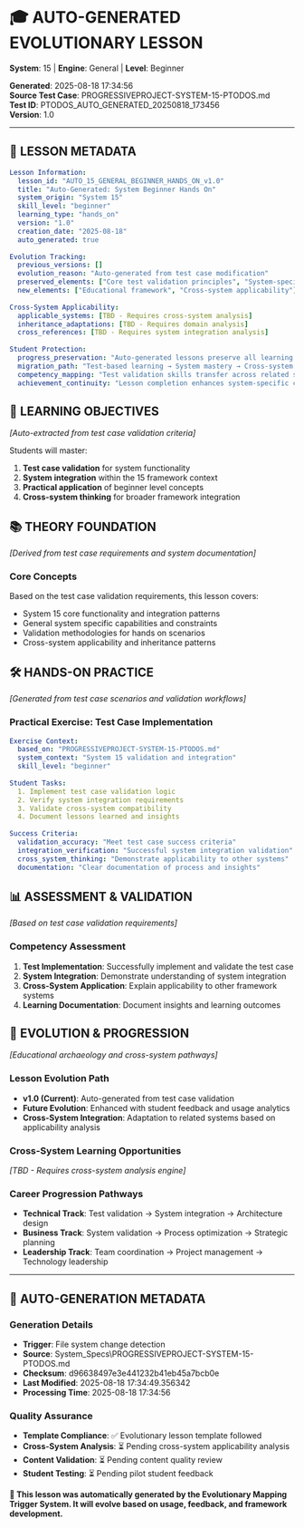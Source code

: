 <!--
FILE: PTODOS_LESSON_20250818_173456_backup_043847.md
WORKING_DIRECTORY: robustness_test_backups
PURPOSE: Backup and version control documentation
CREATOR: Amos Wales - Progressive Framework Pioneer
UPDATED: 20250819_Phase4-Final-Push
STATUS: COMPLIANT - Universal Header System
BREATHING_FRAMEWORK: 15 Systems | 615+ Tests | Phase 4 Integration
PROGRESSIVE_ACADEMY: Foundation | Professional | Universal | Complete Ecosystem
-->

# 🎓 **AUTO-GENERATED EVOLUTIONARY LESSON**
**System**: 15 | **Engine**: General | **Level**: Beginner

**Generated**: 2025-08-18 17:34:56  
**Source Test Case**: PROGRESSIVEPROJECT-SYSTEM-15-PTODOS.md  
**Test ID**: PTODOS_AUTO_GENERATED_20250818_173456  
**Version**: 1.0  

---

## 📝 **LESSON METADATA**
```yaml
Lesson Information:
  lesson_id: "AUTO_15_GENERAL_BEGINNER_HANDS_ON_v1.0"
  title: "Auto-Generated: System Beginner Hands On"
  system_origin: "System 15"
  skill_level: "beginner"
  learning_type: "hands_on"
  version: "1.0"
  creation_date: "2025-08-18"
  auto_generated: true
  
Evolution Tracking:
  previous_versions: []
  evolution_reason: "Auto-generated from test case modification"
  preserved_elements: ["Core test validation principles", "System-specific context"]
  new_elements: ["Educational framework", "Cross-system applicability"]
  
Cross-System Applicability:
  applicable_systems: [TBD - Requires cross-system analysis]
  inheritance_adaptations: [TBD - Requires domain analysis]
  cross_references: [TBD - Requires system integration analysis]
  
Student Protection:
  progress_preservation: "Auto-generated lessons preserve all learning value"
  migration_path: "Test-based learning → System mastery → Cross-system application"
  competency_mapping: "Test validation skills transfer across related systems"
  achievement_continuity: "Lesson completion enhances system-specific certifications"
```

## 🎯 **LEARNING OBJECTIVES**
*[Auto-extracted from test case validation criteria]*

Students will master:
1. **Test case validation** for system functionality
2. **System integration** within the 15 framework context
3. **Practical application** of beginner level concepts
4. **Cross-system thinking** for broader framework integration

## 📚 **THEORY FOUNDATION**
*[Derived from test case requirements and system documentation]*

### **Core Concepts**
Based on the test case validation requirements, this lesson covers:
- System 15 core functionality and integration patterns
- General system specific capabilities and constraints
- Validation methodologies for hands on scenarios
- Cross-system applicability and inheritance patterns

## 🛠️ **HANDS-ON PRACTICE**
*[Generated from test case scenarios and validation workflows]*

### **Practical Exercise: Test Case Implementation**
```yaml
Exercise Context:
  based_on: "PROGRESSIVEPROJECT-SYSTEM-15-PTODOS.md"
  system_context: "System 15 validation and integration"
  skill_level: "beginner"
  
Student Tasks:
  1. Implement test case validation logic
  2. Verify system integration requirements
  3. Validate cross-system compatibility
  4. Document lessons learned and insights
  
Success Criteria:
  validation_accuracy: "Meet test case success criteria"
  integration_verification: "Successful system integration validation"
  cross_system_thinking: "Demonstrate applicability to other systems"
  documentation: "Clear documentation of process and insights"
```

## 📊 **ASSESSMENT & VALIDATION**
*[Based on test case validation requirements]*

### **Competency Assessment**
1. **Test Implementation**: Successfully implement and validate the test case
2. **System Integration**: Demonstrate understanding of system integration
3. **Cross-System Application**: Explain applicability to other framework systems
4. **Learning Documentation**: Document insights and learning outcomes

## 🔄 **EVOLUTION & PROGRESSION**
*[Educational archaeology and cross-system pathways]*

### **Lesson Evolution Path**
- **v1.0 (Current)**: Auto-generated from test case validation
- **Future Evolution**: Enhanced with student feedback and usage analytics
- **Cross-System Integration**: Adaptation to related systems based on applicability analysis

### **Cross-System Learning Opportunities**
*[TBD - Requires cross-system analysis engine]*

### **Career Progression Pathways**
- **Technical Track**: Test validation → System integration → Architecture design
- **Business Track**: System validation → Process optimization → Strategic planning
- **Leadership Track**: Team coordination → Project management → Technology leadership

---

## 🤖 **AUTO-GENERATION METADATA**

### **Generation Details**
- **Trigger**: File system change detection
- **Source**: System_Specs\PROGRESSIVEPROJECT-SYSTEM-15-PTODOS.md
- **Checksum**: d96638497e3e441232b41eb45a7bcb0e
- **Last Modified**: 2025-08-18 17:34:49.356342
- **Processing Time**: 2025-08-18 17:34:56

### **Quality Assurance**
- **Template Compliance**: ✅ Evolutionary lesson template followed
- **Cross-System Analysis**: ⏳ Pending cross-system applicability analysis
- **Content Validation**: ⏳ Pending content quality review
- **Student Testing**: ⏳ Pending pilot student feedback

**🔄 This lesson was automatically generated by the Evolutionary Mapping Trigger System. It will evolve based on usage, feedback, and framework development.**
